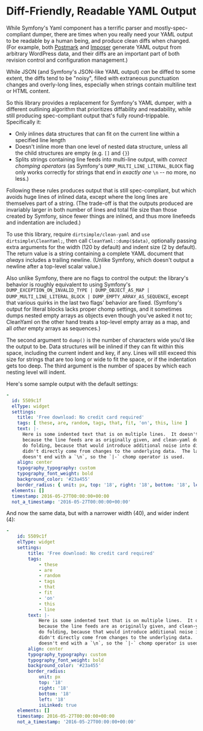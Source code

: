 # Diff-Friendly, Readable YAML Output

While Symfony's Yaml component has a terrific parser and mostly-spec-compliant dumper, there are times when you really need your YAML output to be readable by a human being, and produce clean diffs when changed.  (For example, both [Postmark](https://github.com/dirtsimple/postmark/) and [Imposer](https://github.com/dirtsimple/imposer/) generate YAML output from arbitrary WordPress data, and their diffs are an important part of both revision control and configuration management.)

While JSON (and Symfony's JSON-like YAML output) *can* be diffed to some extent, the diffs tend to be "noisy", filled with extraneous punctuation changes and overly-long lines, especially when strings contain multiline text or HTML content.

So this library provides a replacement for Symfony's YAML dumper, with a different outlining algorithm that prioritizes diffability and readability, while still producing spec-compliant output that's fully round-trippable.  Specifically it:

* Only inlines data structures that can fit on the current line within a specified line length
* Doesn't inline more than one level of nested data structure, unless all the child structures are empty (e.g. `[]` and `{}`)
* Splits strings containing line feeds into multi-line output, with *correct chomping operators* (as Symfony's `DUMP_MULTI_LINE_LITERAL_BLOCK` flag only works correctly for strings that end in *exactly one* `\n` -- no more, no less.)

Following these rules produces output that is still spec-compliant, but which avoids huge lines of inlined data, except where the long lines are themselves part of a string.  (The trade-off is that the outputs produced are invariably larger in both number of lines and total file size than those created by Symfony, since fewer things are inlined, and thus more linefeeds and indentation are included.)

To use this library, require `dirtsimple/clean-yaml` and `use dirtsimple\CleanYaml;`, then call `CleanYaml::dump($data)`, optionally passing extra arguments for the width (120 by default) and indent size (2 by default).  The return value is a string containing a complete YAML document that *always* includes a trailing newline.  (Unlike Symfony, which doesn't output a newline after a top-level scalar value.)

Also unlike Symfony, there are no flags to control the output: the library's behavior is roughly equivalent to using Symfony's `DUMP_EXCEPTION_ON_INVALID_TYPE | DUMP_OBJECT_AS_MAP | DUMP_MULTI_LINE_LITERAL_BLOCK | DUMP_EMPTY_ARRAY_AS_SEQUENCE`, except that various quirks in the last two flags' behavior are fixed.  (Symfony's output for literal blocks lacks proper chomp settings, and it sometimes dumps nested empty arrays as objects even though you've asked it not to; CleanYaml on the other hand treats a top-level empty array as a map, and all *other* empty arrays as sequences.)

The second argument to `dump()` is the number of characters wide you'd like the output to be.  Data structures will be inlined if they can fit within this space, including the current indent and key, if any.  Lines will still exceed this size for strings that are too long or wide to fit the space, or if the indentation gets too deep.  The third argument is the number of spaces by which each nesting level will indent.

Here's some sample output with the default settings:

```yaml
-
  id: 5509c1f
  elType: widget
  settings:
    title: 'Free download: No credit card required'
    tags: [ these, are, random, tags, that, fit, 'on', this, line ]
    text: |-
      Here is some indented text that is on multiple lines.  It doesn't rewrap
      because the line feeds are as originally given, and clean-yaml doesn't
      do folding, because that would introduce additional noise into diffs that
      didn't directly come from changes to the underlying data.  The last line
      doesn't end with a `\n`, so the `|-` chomp operator is used.
    align: center
    typography_typography: custom
    typography_font_weight: bold
    background_color: '#23a455'
    border_radius: { unit: px, top: '18', right: '18', bottom: '18', left: '18', isLinked: true }
  elements: []
  timestamp: 2016-05-27T00:00:00+00:00
  not_a_timestamp: '2016-05-27T00:00:00+00:00'
```

And now the same data, but with a narrower width (40), and wider indent (4):

```yaml 40 4
-
    id: 5509c1f
    elType: widget
    settings:
        title: 'Free download: No credit card required'
        tags:
            - these
            - are
            - random
            - tags
            - that
            - fit
            - 'on'
            - this
            - line
        text: |-
            Here is some indented text that is on multiple lines.  It doesn't rewrap
            because the line feeds are as originally given, and clean-yaml doesn't
            do folding, because that would introduce additional noise into diffs that
            didn't directly come from changes to the underlying data.  The last line
            doesn't end with a `\n`, so the `|-` chomp operator is used.
        align: center
        typography_typography: custom
        typography_font_weight: bold
        background_color: '#23a455'
        border_radius:
            unit: px
            top: '18'
            right: '18'
            bottom: '18'
            left: '18'
            isLinked: true
    elements: []
    timestamp: 2016-05-27T00:00:00+00:00
    not_a_timestamp: '2016-05-27T00:00:00+00:00'
```

